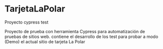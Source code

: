 # TarjetaLaPolar
Proyecto cypress test

Proyecto de prueba con herramienta Cypress para automatización de pruebas de sitios web. contiene el desarrollo de los test para probar a modo (Demo) el actual sitio de tarjeta La Polar


